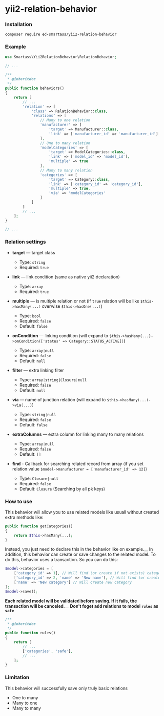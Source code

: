 # yii2-relation-behavior


### Installation
```
composer require ed-smartass/yii2-relation-behavior
```


### Example
```php
use Smartass\Yii2RelationBehavior\RelationBehavior;

// ...

/**
 * @inheritdoc
 */
public function behaviors()
{
    return [
        // ...
        'relation' => [
            'class' => RelationBehavior::class,
            'relations' => [
                // Many to one relation
                'manufacturer' => [
                    'target' => Manufacturer::class,
                    'link' => ['manufacturer_id' => 'manufacturer_id']
                ],
                // One to many relation
                'modelCategories' => [
                    'target' => ModelCategories::class,
                    'link' => ['model_id' => 'model_id'],
                    'multiple' => true
                ],
                // Many to many relation
                'categories' => [
                    'target' => Category::class,
                    'link' => ['category_id' => 'category_id'],
                    'multiple' => true,
                    'via' => 'modelCategories'
                ]
            ]
        ]
        // ...
    ];
}

// ...
```


### Relation settings

* **target** — target class
   * Type: `string`  
   * Required: `true`

* **link** — link condition (same as native yii2 declaration)
   * Type: `array`  
   * Required: `true`

* **multiple** — is multiple relation or not (if `true` relation will be like `$this->hasMany(...)` overwise `$this->hasOne(...)`)
   * Type: `bool`  
   * Required: `false`
   * Default: `false`

* **onCondition** — linking condition (will expand to `$this->hasMany(...)->onCondition(['status' => Category::STATUS_ACTIVE])`)
   * Type: `array|null`  
   * Required: `false`
   * Default: `null`

* **filter** — extra linking filter
   * Type: `array|string|Closure|null`  
   * Required: `false`
   * Default: `null`

* **via** — name of junction relation (will expand to `$this->hasMany(...)->via(...)`)
   * Type: `string|null`  
   * Required: `false`
   * Default: `false`

* **extraColumns** — extra column for linking many to many relations
   * Type: `array|null`  
   * Required: `false`
   * Default: `[]`

* **find** - Callback for searching related record from array (if you set relation value `$model->manufacturer = ['manufacturer_id' => 12]`)
   * Type: `Closure|null`  
   * Required: `false`
   * Default: `Closure` (Searching by all pk keys)


### How to use

This behavior will allow you to use related models like usuall without created extra methods like:
```php
public function getCategories()
{
    return $this->hasMany(...);
}
```
Instead, you just need to declare this in the behavior like on example.__
In addition, this behavior can create or save changes to the related model. To do this, behavior uses a transaction. So you can do this:
```php
$model->categories = [
    ['category_id' => 1], // Will find (or create if not exists) category with category_id `1`
    ['category_id' => 2, 'name' => 'New name'], // Will find (or create) category with category_id `1` and change name
    ['name' => 'New category'] // Will create new category
];
$model->save();
```
**Each related model will be validated before saving. If it fails, the transaction will be canceled.**__
**Don't foget add relations to model `rules` as `safe`**
```php
/**
 * @inheritdoc
 */
public function rules()
{
    return [
        // ...
        ['categories', 'safe'],
        // ...
    ];
}
```

### Limitation

This behavior will successfully save only truly basic relations
* One to many
* Many to one
* Many to many
